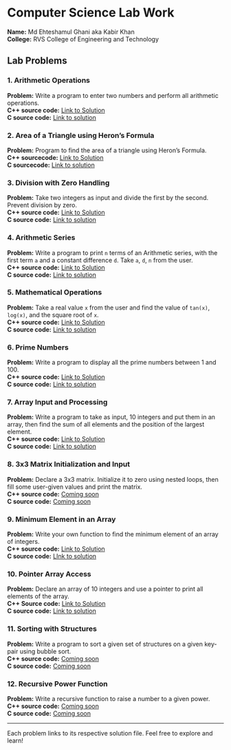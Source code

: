 # Computer Science Lab Work  
**Name:** Md Ehteshamul Ghani aka Kabir Khan  
**College:** RVS College of Engineering and Technology

## Lab Problems

### 1. Arithmetic Operations  
**Problem:** Write a program to enter two numbers and perform all arithmetic operations.  
**C++ source code:** 
[Link to Solution](Arithmetic_operations.cpp)  
**C source code:**
[Link to solution](Arithmetic_operation.c)

### 2. Area of a Triangle using Heron’s Formula  
**Problem:** Program to find the area of a triangle using Heron’s Formula.  
**C++ sourcecode:**
[Link to Solution](Herons_formula.cpp)  
**C sourcecode:**
[Link to solution](Heron's_area.c)

### 3. Division with Zero Handling  
**Problem:** Take two integers as input and divide the first by the second. Prevent division by zero.  
**C++ source code:**
[Link to Solution](Division_zero_handle.cpp)  
**C source code:**
[Link to solution](Zero_handle.c)

### 4. Arithmetic Series  
**Problem:** Write a program to print `n` terms of an Arithmetic series, with the first term `a` and a constant difference `d`. Take `a`, `d`, `n` from the user.  
**C++ source code:**
[Link to Solution](Arithmetic_series.cpp)  
**C source code:**
[Link to solution](Arithmetic_series.c)

### 5. Mathematical Operations  
**Problem:** Take a real value `x` from the user and find the value of `tan(x)`, `log(x)`, and the square root of `x`.  
**C++ source code:**
[Link to Solution](Math_operator.cpp)  
**C source code:**
[Link to solution](Math_operator.c)

### 6. Prime Numbers  
**Problem:** Write a program to display all the prime numbers between 1 and 100.  
**C++ source code:**
[Link to Solution](prime_number.cpp)  
**C source code:**
[Link to solution](Prime_num.c)

### 7. Array Input and Processing  
**Problem:** Write a program to take as input, 10 integers and put them in an array, then find the sum of all elements and the position of the largest element.  
**C++ source code:**
[Link to Solution](Array_input.cpp)  
**C source code:**
[Link to solution](Array.c)

### 8. 3x3 Matrix Initialization and Input  
**Problem:** Declare a 3x3 matrix. Initialize it to zero using nested loops, then fill some user-given values and print the matrix.  
**C++ source code:**
[Coming soon](./8-matrix-initialization.c)  
**C source code:**
[Coming soon](Matrix.c)

### 9. Minimum Element in an Array  
**Problem:** Write your own function to find the minimum element of an array of integers.  
**C++ source code:**
[Link to Solution](Minimum_element.cpp)  
**C source code:**
[LInk to solution](Minimum_element.c)

### 10. Pointer Array Access  
**Problem:** Declare an array of 10 integers and use a pointer to print all elements of the array.  
**C++ Source code:**
[Link to Solution](Pointer.cpp)  
**C source code:**
[Link to solution](Pointer.c)

### 11. Sorting with Structures  
**Problem:** Write a program to sort a given set of structures on a given key-pair using bubble sort.  
**C++ source code:**
[Coming soon](./11-structure-sorting.cpp)  
**C source code:**
[Coming soon](Structure_sorting.c)

### 12. Recursive Power Function  
**Problem:** Write a recursive function to raise a number to a given power.  
**C++ source code:**
[Coming soon](./12-recursive-power-function.cpp)  
**C source code:**
[Coming soon](Recursive_pow_func.c)

---

Each problem links to its respective solution file. 
Feel free to explore and learn!
